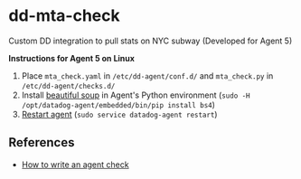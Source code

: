 # dd-mta-check
Custom DD integration to pull stats on NYC subway (Developed for Agent 5)

**Instructions for Agent 5 on Linux**
1. Place `mta_check.yaml` in `/etc/dd-agent/conf.d/` and `mta_check.py` in `/etc/dd-agent/checks.d/`
2. Install [beautiful soup](https://www.crummy.com/software/BeautifulSoup/bs4/doc/) in Agent's Python environment (`sudo -H /opt/datadog-agent/embedded/bin/pip install bs4`) 
3. [Restart agent](https://docs.datadoghq.com/agent/basic_agent_usage/amazonlinux/?tab=agentv5#commands) (`sudo service datadog-agent restart`)

## References

- [How to write an agent check](https://docs.datadoghq.com/developers/custom_checks/write_agent_check/)
